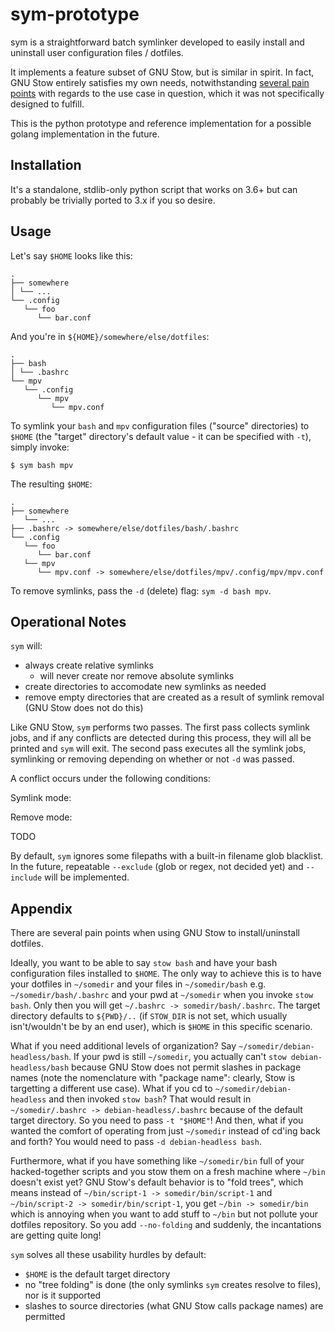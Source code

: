 # sym-prototype

sym is a straightforward batch symlinker developed to easily install and uninstall user configuration files / dotfiles.

It implements a feature subset of GNU Stow, but is similar in spirit. In fact, GNU Stow entirely satisfies my own needs, notwithstanding [several pain points](#Appendix) with regards to the use case in question, which it was not specifically designed to fulfill.

This is the python prototype and reference implementation for a possible golang implementation in the future.


## Installation

It's a standalone, stdlib-only python script that works on 3.6+ but can probably be trivially ported to 3.x if you so desire.


## Usage

Let's say `$HOME` looks like this:

	.
    ├── somewhere
    │ └── ...
    └── .config
       └── foo
          └── bar.conf

And you're in `${HOME}/somewhere/else/dotfiles`:

    .
    ├── bash
    │ └── .bashrc
    └── mpv
       └── .config
          └── mpv
             └── mpv.conf

To symlink your `bash` and `mpv` configuration files ("source" directories) to `$HOME` (the "target" directory's default value - it can be specified with `-t`), simply invoke:

	$ sym bash mpv

The resulting `$HOME`:

    .
    ├── somewhere
       └── ...
    ├── .bashrc -> somewhere/else/dotfiles/bash/.bashrc
    └── .config
       └── foo
          └── bar.conf
       └── mpv
          └── mpv.conf -> somewhere/else/dotfiles/mpv/.config/mpv/mpv.conf

To remove symlinks, pass the `-d` (delete) flag: `sym -d bash mpv`.


## Operational Notes

`sym` will:

- always create relative symlinks
	- will never create nor remove absolute symlinks
- create directories to accomodate new symlinks as needed
- remove empty directories that are created as a result of symlink removal (GNU Stow does not do this)

Like GNU Stow, `sym` performs two passes. The first pass collects symlink jobs, and if any conflicts are detected during this process, they will all be printed and `sym` will exit. The second pass executes all the symlink jobs, symlinking or removing depending on whether or not `-d` was passed.

A conflict occurs under the following conditions:

Symlink mode:

Remove mode:

TODO

By default, `sym` ignores some filepaths with a built-in filename glob blacklist. In the future, repeatable `--exclude` (glob or regex, not decided yet) and `--include` will be implemented.


## Appendix

There are several pain points when using GNU Stow to install/uninstall dotfiles.

Ideally, you want to be able to say `stow bash` and have your bash configuration files installed to `$HOME`. The only way to achieve this is to have your dotfiles in `~/somedir` and your files in `~/somedir/bash` e.g. `~/somedir/bash/.bashrc` and your pwd at `~/somedir` when you invoke `stow bash`. Only then you will get `~/.bashrc -> somedir/bash/.bashrc`. The target directory defaults to `${PWD}/..` (if `STOW_DIR` is not set, which usually isn't/wouldn't be by an end user), which is `$HOME` in this specific scenario.

What if you need additional levels of organization? Say `~/somedir/debian-headless/bash`. If your pwd is still `~/somedir`, you actually can't `stow debian-headless/bash` because GNU Stow does not permit slashes in package names (note the nomenclature with "package name": clearly, Stow is targetting a different use case). What if you cd to `~/somedir/debian-headless` and then invoked `stow bash`? That would result in `~/somedir/.bashrc -> debian-headless/.bashrc` because of the default target directory. So you need to pass `-t "$HOME"`! And then, what if you wanted the comfort of operating from just `~/somedir` instead of cd'ing back and forth? You would need to pass `-d debian-headless bash`.

Furthermore, what if you have something like `~/somedir/bin` full of your hacked-together scripts and you stow them on a fresh machine where `~/bin` doesn't exist yet? GNU Stow's default behavior is to "fold trees", which means instead of `~/bin/script-1 -> somedir/bin/script-1` and `~/bin/script-2 -> somedir/bin/script-1`, you get `~/bin -> somedir/bin` which is annoying when you want to add stuff to `~/bin` but not pollute your dotfiles repository. So you add `--no-folding` and suddenly, the incantations are getting quite long!

`sym` solves all these usability hurdles by default:

- `$HOME` is the default target directory
- no "tree folding" is done (the only symlinks `sym` creates resolve to files), nor is it supported
- slashes to source directories (what GNU Stow calls package names) are permitted
